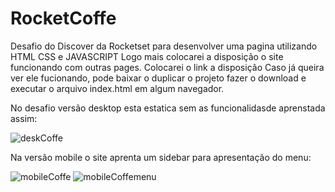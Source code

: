 # RocketCoffe
Desafio do Discover da Rocketset para desenvolver uma pagina utilizando HTML CSS e JAVASCRIPT
Logo mais colocarei a disposição o site funcionando com outras pages. Colocarei o link a disposição
Caso já queira ver ele fucionando, pode baixar o duplicar o projeto fazer o download e executar o arquivo index.html em algum navegador.

No desafio versão desktop esta estatica sem as funcionalidasde aprenstada assim:

![deskCoffe](https://user-images.githubusercontent.com/86432651/157504491-f5f8e0e1-0357-47c6-b739-4b0ce33e854b.png)

Na versão mobile o site aprenta um sidebar para apresentação do menu:

![mobileCoffe](https://user-images.githubusercontent.com/86432651/157504995-dd997d05-e1f8-4014-9ab4-f6b89afffbac.png)
![mobileCoffemenu](https://user-images.githubusercontent.com/86432651/157505319-ee897164-0233-42d2-bf21-2700a1ba97ef.png)

